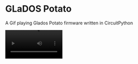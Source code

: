 # GLaDOS Potato
A Gif playing Glados Potato firmware written in CircuitPython

<video src="https://github.com/vellak8081/GLaDOS-potato-circuitpython/raw/main/demo/GladOS_potato__Full%20HD%201080p_MEDIUM_FR30.mp4" width=180/>

This is intended to run on an RP2040 microcontroller, specifically I used the Waveshare RP2040-Zero.

The files you will need are all inside the 'firmware' directory, except for the library files which you should get from Adafruit.

To be able to play Gifs, you'll need to use at least CircuitPython 8.x release.

Feel free to use a different display and adapt the code for that display controller, but the gifs are 128x64 and 128x128 pixels, so you'll need one at least that size.
Color LCDs are preferred because otherwise the text dithering/hinting and fade effects look weird.

A number of libraries are required for this to work as written.

For the display:
* adafruit_ST7735r
* adafruit_display_text

For the built in neopixel on the Waveshare RP2040-Zero:
* neopixel
* adafruit_pixelbuf
* adafruit_rgbled
* adafruit_bitbangio

Your lib directory on your microcontroller's CIRCUITPYTHON drive should look something like this: 
![lib](https://github.com/vellak8081/GLaDOS-potato-circuitpython/assets/46793137/a4466b1f-41d4-4d0f-81b4-71cf528edac5)
